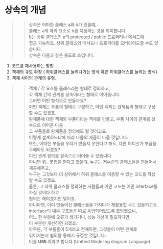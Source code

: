 # 상속의 개념

>> 상속은 어떠한 클래스 a와 b가 있을떄,  
>> 클래스 a의 하위 요소로 b를 지정하는 것을 의미합니다.  
>> b는 상위 클래스인 a의 protected / public 프로퍼티나 메서드에  
>> 접근 가능하죠.  상위 클래스의 메서드나 프로퍼티를 오버라이드할 수도 있습니다.    
>> 상속은 다음과 같은 용도로 쓰입니다.  
  1. 코드를 재사용하는 방법  
  2. 객체의 규모 확장  ( 하위클래스를 늘려나가는 방식 혹은 하위클래스를 늘리는 방식)
  3. 객체 사이의 관계의 유형.

>> 객체 / 각 요소를 클래스라는 형태로 정의하고,  
>> 각 객체 간의 관계를 상속이라는 형태로 이어줍니다.  
>> 그러면 어떤 형식으로 만들까요?  
>> 어떤 객체는 부품의 형태로 구성하고,  어떤 객체는 완제품의 형태로 구성할 수도 있겠죠.  
>> 완제품에 대한 객체와 부품이라는 객체를 만들고, 부품 사이의 관계를 상속으로 이어준 다음  
>> 그 부품들로 완제품을 정의해도 될 것이고요.  
>> 어떻게 설계하느냐에 따라 나름의 제품이 나올 것입니다.  
>> 또한, 어떠한 부품을 우리가 만들지 못한다고 해도,  다른 어디선가 부품을 구해와도 되겠죠?  
>> 이런 관계 정의를 상속으로 이어줄 수 있습니다.  
>> 아니면 뭐.. 분업을 한다고 했을떄, 누구는 저수준의 클래스들을 만들어서 제공해주고,  
>> 누구는 그것보다 더 상위에서 하위 클래스를 이용할 수 있는 코드를 작성할 수도 있겠죠.  
>> 물론, 그 하위 클래스를 정의하는 사람들과 어떤 코드는 어떤 interface를 가질 것이다 하고  
>> 협의는 해야겠지만 말이죠.  
>> 아니라면, 이미 만들어진 클래스들을 가져다가 재활용할 수도 있을거고요.  
>> interface의 내부 구조들은 따로 독립되어있도록 코딩했으니,  
>> 어느 한 부분에 오류가 생기거나, 성능 개선이 필요하다면,  
>> 이 부분만 개선하면 되겠죠.  
>> 아무튼, 각 부품들이 5개라고 전제하면, 그것들이 어떤 관계로    
>> 엮어지는지 협의를 통해서 규정할 것입니다.    
>> 이를 **UML**이라고 합니다.(Unified Modeling diagram Language)


